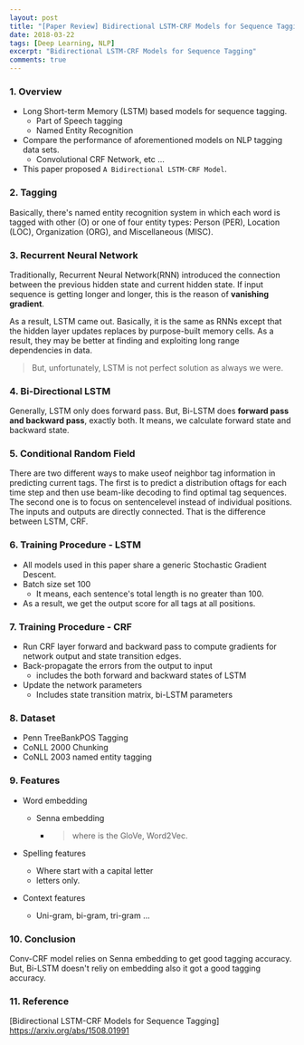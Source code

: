 ```yaml
---
layout: post
title: "[Paper Review] Bidirectional LSTM-CRF Models for Sequence Tagging"
date: 2018-03-22
tags: [Deep Learning, NLP]
excerpt: "Bidirectional LSTM-CRF Models for Sequence Tagging"
comments: true
---
```


### 1. Overview

- Long Short-term Memory (LSTM) based models for sequence tagging.
  - Part of Speech tagging
  - Named Entity Recognition
- Compare the performance of aforementioned models on NLP tagging data sets.
  - Convolutional CRF Network, etc ...
- This paper proposed `A Bidirectional LSTM-CRF Model`.

### 2. Tagging

Basically, there's named entity recognition system in which each word is tagged with other (O) or one of four entity types: Person (PER), Location (LOC), Organization (ORG), and Miscellaneous (MISC).

### 3. Recurrent Neural Network

Traditionally, Recurrent Neural Network(RNN) introduced the connection between the previous hidden state and current hidden state. If input sequence is getting longer and longer, this is the reason of **vanishing gradient**.

As a result, LSTM came out. Basically, it is the same as RNNs except that the hidden layer updates replaces by purpose-built memory cells. As a result, they may be better at finding and exploiting long range dependencies in data.

> But, unfortunately, LSTM is not perfect solution as always we were.

### 4. Bi-Directional LSTM

Generally, LSTM only does forward pass. But, Bi-LSTM does **forward pass and backward pass**, exactly both. It means, we calculate forward state and backward state.

### 5. Conditional Random Field

There are two different ways to make useof neighbor tag information in predicting current tags. 
The first is to predict a distribution oftags for each time step and then use beam-like decoding to find optimal tag sequences. The second one is to focus on sentencelevel instead of individual positions.
The inputs and outputs are directly connected. That is the difference between LSTM, CRF.

### 6. Training Procedure - LSTM

- All models used in this paper share a generic Stochastic Gradient Descent.
- Batch size set 100
  - It means, each sentence's total length is no greater than 100.
- As a result, we get the output score for all tags at all positions.

### 7. Training Procedure - CRF 

- Run CRF layer forward and backward pass to compute gradients for network output and state transition edges.
- Back-propagate the errors from the output to input
  - includes the both forward and backward states of LSTM
- Update the network parameters
  - Includes state transition matrix, bi-LSTM parameters

### 8. Dataset

- Penn TreeBankPOS Tagging
- CoNLL 2000 Chunking
- CoNLL 2003 named entity tagging

### 9. Features

- Word embedding

  - Senna embedding

    - > where is the GloVe, Word2Vec.

- Spelling features

  - Where start with a capital letter
  - letters only.

- Context features

  - Uni-gram, bi-gram, tri-gram ...

### 10. Conclusion

Conv-CRF model relies on Senna embedding to get good tagging accuracy. But, Bi-LSTM doesn't reliy on embedding also it got a good tagging accuracy.

### 11. Reference

[Bidirectional LSTM-CRF Models for Sequence Tagging] https://arxiv.org/abs/1508.01991